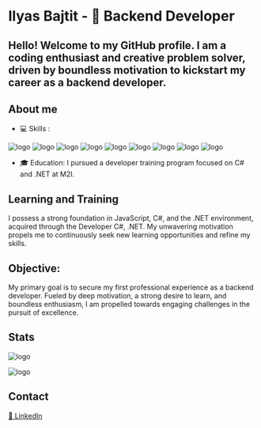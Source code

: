 # Ilyas Bajtit - 🚀 Backend Developer
## Hello! Welcome to my GitHub profile. I am a coding enthusiast and creative problem solver, driven by boundless motivation to kickstart my career as a backend developer.

## About me

- 💻 Skills :

  
![logo](https://img.shields.io/badge/HTML5-E34F26?style=for-the-badge&logo=html5&logoColor=white)
![logo](https://img.shields.io/badge/CSS3-1572B6?style=for-the-badge&logo=css3&logoColor=white)
![logo](https://img.shields.io/badge/JavaScript-F7DF1E?style=for-the-badge&logo=javascript&logoColor=black)
![logo](https://img.shields.io/badge/Node%20js-339933?style=for-the-badge&logo=nodedotjs&logoColor=white)
![logo](https://img.shields.io/badge/C%23-239120?style=for-the-badge&logo=c-sharp&logoColor=white)
![logo](https://img.shields.io/badge/.NET-512BD4?style=for-the-badge&logo=dotnet&logoColor=white)
![logo](https://img.shields.io/badge/PostgreSQL-316192?style=for-the-badge&logo=postgresql&logoColor=white)
![logo](https://img.shields.io/badge/Linux-FCC624?style=for-the-badge&logo=linux&logoColor=black)
![logo](https://img.shields.io/badge/Windows-0078D6?style=for-the-badge&logo=windows&logoColor=white)


- 🎓 Education: I pursued a developer training program focused on C# and .NET at M2I.

## Learning and Training

I possess a strong foundation in JavaScript, C#, and the .NET environment, acquired through the Developer C#, .NET. My unwavering motivation propels me to continuously seek new learning opportunities and refine my skills.


## Objective:

My primary goal is to secure my first professional experience as a backend developer. Fueled by deep motivation, a strong desire to learn, and boundless enthusiasm, I am propelled towards engaging challenges in the pursuit of excellence.


## Stats 

![logo](https://github-readme-stats.vercel.app/api?username=IlyasBajtit&theme=ambient_gradient&show=reviews&hide=contribs,issues&show_icons=true)

![logo](https://www.codewars.com/users/IlyasBajtit/badges/large)


## Contact

[🔗 LinkedIn](https://www.linkedin.com/in/ilyas-bajtit-7230542a2/)



